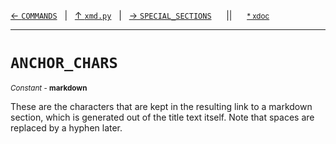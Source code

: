 [&#8592; `COMMANDS`](xmd.py--commands.md)&nbsp;&nbsp;&nbsp;|&nbsp;&nbsp;&nbsp;[&#8593; `xmd.py`](xmd.py.md)&nbsp;&nbsp;&nbsp;|&nbsp;&nbsp;&nbsp;[&#8594; `SPECIAL_SECTIONS`](xmd.py--special_sections.md)&nbsp;&nbsp;&nbsp;&nbsp;&nbsp;&nbsp;||&nbsp;&nbsp;&nbsp;&nbsp;&nbsp;&nbsp;<small>[\* xdoc](../xdoc/xmd.py.xmd#L124)</small>
***

# `ANCHOR_CHARS`
<small>*Constant* - **markdown**</small>  

These are the characters that are kept in the resulting link to a markdown section,
which is generated out of the title text itself.
Note that spaces are replaced by a hyphen later.



